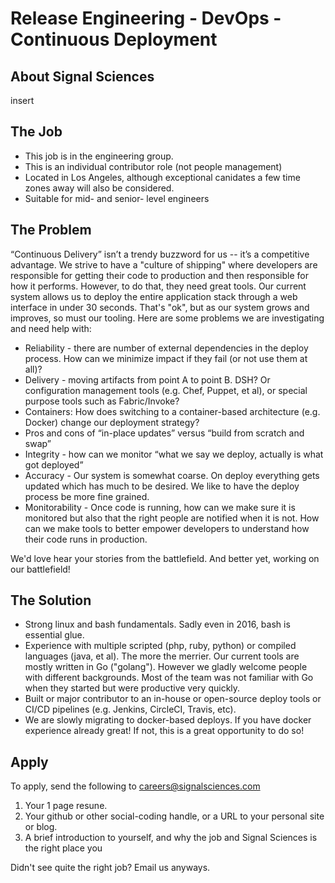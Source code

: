 # Release Engineering - DevOps - Continuous Deployment

## About Signal Sciences

insert

## The Job

* This job is in the engineering group.
* This is an individual contributor role (not people management)
* Located in Los Angeles, although exceptional canidates a few time
  zones away will also be considered.
* Suitable for mid- and senior- level engineers

## The Problem

“Continuous Delivery” isn’t a trendy buzzword for us -- it’s a competitive
advantage.   We strive to have a "culture of shipping" where developers are
responsible for getting their code to production and then responsible for how
it performs.  However, to do that, they need great tools.  Our current system
allows us to deploy the entire application stack through a web interface in
under 30 seconds.  That's "ok", but as our system grows and improves, so must our tooling.
Here are some problems we are investigating and need help with: 

* Reliability - there are number of external dependencies in the deploy process.
How can we minimize impact if they fail (or not use them at all)?
* Delivery - moving artifacts from point A to point B.   DSH? Or configuration
management tools (e.g. Chef, Puppet, et al), or special purpose tools such as
Fabric/Invoke?
* Containers: How does switching to a container-based architecture (e.g. Docker)
change our deployment strategy?
* Pros and cons of “in-place updates” versus “build from scratch and swap”
* Integrity - how can we monitor “what we say we deploy, actually is what got
deployed”
* Accuracy - Our system is somewhat coarse. On deploy everything gets updated
which has much to be desired.  We like to have the deploy process be more fine
grained.
* Monitorability - Once code is running, how can we make sure it is monitored
but also that the right people are notified when it is not.  How can we make
tools to better empower developers to understand how their code runs in
production.

We'd love hear your stories from the battlefield.  And better yet, working on
our battlefield!

## The Solution

* Strong linux and bash fundamentals.  Sadly even in 2016, bash is essential
  glue.
* Experience with multiple scripted (php, ruby, python) or compiled languages (java, et al).  The more the merrier.  Our current tools are mostly written in Go ("golang").  However we gladly
  welcome people with different backgrounds.  Most of the team was not familiar
  with Go when they started but were productive very quickly.
* Built or major contributor to an in-house or open-source deploy tools or
  CI/CD pipelines (e.g. Jenkins, CircleCI, Travis, etc).
* We are slowly migrating to docker-based deploys. If you have docker
  experience already great!  If not, this is a great opportunity to do so!

## Apply

To apply, send the following to careers@signalsciences.com

1. Your 1 page resune.
2. Your github or other social-coding handle, or a URL to your personal site
   or blog.
3. A brief introduction to yourself, and why the job and Signal Sciences is the right place you

Didn't see quite the right job?  Email us anyways.

